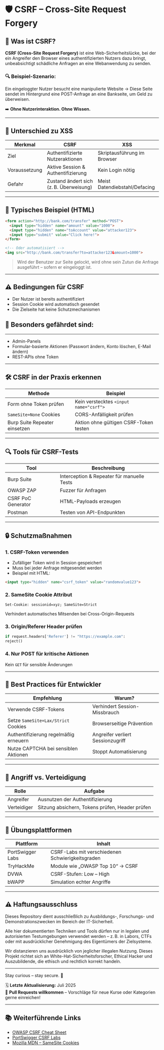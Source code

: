 # 🛡️ CSRF – Cross-Site Request Forgery

## 📘 Was ist CSRF?

**CSRF (Cross-Site Request Forgery)** ist eine Web-Sicherheitslücke, bei der ein Angreifer den Browser eines authentifizierten Nutzers dazu bringt, unbeabsichtigt schädliche Anfragen an eine Webanwendung zu senden.

### 🔍 Beispiel-Szenario:

Ein eingeloggter Nutzer besucht eine manipulierte Website → Diese Seite sendet im Hintergrund eine POST-Anfrage an eine Bankseite, um Geld zu überweisen.

➡️ **Ohne Nutzerinteraktion. Ohne Wissen.**

---

## 🔗 Unterschied zu XSS

| Merkmal     | CSRF                                | XSS                              |
|-------------|-------------------------------------|----------------------------------|
| Ziel        | Authentifizierte Nutzeraktionen     | Skriptausführung im Browser      |
| Voraussetzung | Aktive Session & Authentifizierung | Kein Login nötig                 |
| Gefahr      | Zustand ändert sich (z. B. Überweisung) | Meist Datendiebstahl/Defacing |

---

## 🧪 Typisches Beispiel (HTML)

```html
<form action="http://bank.com/transfer" method="POST">
  <input type="hidden" name="amount" value="1000">
  <input type="hidden" name="toAccount" value="attacker123">
  <input type="submit" value="Click here!">
</form>

<!-- Oder automatisiert -->
<img src="http://bank.com/transfer?to=attacker123&amount=1000">
```
> Wird der Benutzer zur Seite gelockt, wird ohne sein Zutun die Anfrage ausgeführt – sofern er eingeloggt ist.

---

## ⚠️ Bedingungen für CSRF

- Der Nutzer ist bereits authentifiziert
- Session Cookie wird automatisch gesendet
- Die Zielseite hat keine Schutzmechanismen

## 📌 Besonders gefährdet sind:

--- 

- Admin-Panels
- Formular-basierte Aktionen (Passwort ändern, Konto löschen, E-Mail ändern)
- REST-APIs ohne Token

---

## 🛠️ CSRF in der Praxis erkennen

| Methode                       | Beispiel                               |
| ----------------------------- | -------------------------------------- |
| Form ohne Token prüfen        | Kein verstecktes `<input name="csrf">` |
| `SameSite=None` Cookies       | CORS-Anfälligkeit prüfen               |
| Burp Suite Repeater einsetzen | Aktion ohne gültigen CSRF-Token testen |

---

## 🔍 Tools für CSRF-Tests

| Tool               | Beschreibung                               |
| ------------------ | ------------------------------------------ |
| Burp Suite         | Interception & Repeater für manuelle Tests |
| OWASP ZAP          | Fuzzer für Anfragen                        |
| CSRF PoC Generator | HTML-Payloads erzeugen                     |
| Postman            | Testen von API-Endpunkten                  |

--- 

## 🔒 Schutzmaßnahmen

### 1. CSRF-Token verwenden

- Zufälliger Token wird in Session gespeichert
- Muss bei jeder Anfrage mitgesendet werden
- Beispiel mit HTML:
```html
<input type="hidden" name="csrf_token" value="randomvalue123">
```

### 2. SameSite Cookie Attribut
```http
Set-Cookie: sessionid=xyz; SameSite=Strict
```

Verhindert automatisches Mitsenden bei Cross-Origin-Requests

### 3. Origin/Referer Header prüfen

```python
if request.headers['Referer'] != "https://example.com":
reject()
```

### 4. Nur POST für kritische Aktionen

Kein `GET` für sensible Änderungen

---

## 🧠 Best Practices für Entwickler

| Empfehlung                            | Warum?                            |
| ------------------------------------- | --------------------------------- |
| Verwende CSRF-Tokens                  | Verhindert Session-Missbrauch     |
| Setze `SameSite=Lax/Strict` Cookies   | Browserseitige Prävention         |
| Authentifizierung regelmäßig erneuern | Angreifer verliert Sessionzugriff |
| Nutze CAPTCHA bei sensiblen Aktionen  | Stoppt Automatisierung            |

---

## 🎯 Angriff vs. Verteidigung

| Rolle       | Aufgabe                                         |
| ----------- | ----------------------------------------------- |
| Angreifer   | Ausnutzen der Authentifizierung                 |
| Verteidiger | Sitzung absichern, Tokens prüfen, Header prüfen |

---

## 🧪 Übungsplattformen

| Plattform        | Inhalt                                           |
| ---------------- | ------------------------------------------------ |
| PortSwigger Labs | CSRF-Labs mit verschiedenen Schwierigkeitsgraden |
| TryHackMe        | Module wie „OWASP Top 10“ → CSRF                 |
| DVWA             | CSRF-Stufen: Low – High                          |
| bWAPP            | Simulation echter Angriffe                       |

---

## ⚠️ Haftungsausschluss

Dieses Repository dient ausschließlich zu Ausbildungs-, Forschungs- und Demonstrationszwecken im Bereich der IT-Sicherheit.

Alle hier dokumentierten Techniken und Tools dürfen nur in legalen und autorisierten Testumgebungen verwendet werden – z. B. in Labors, CTFs oder mit ausdrücklicher Genehmigung des Eigentümers der Zielsysteme.

Wir distanzieren uns ausdrücklich von jeglicher illegalen Nutzung.
Dieses Projekt richtet sich an White-Hat-Sicherheitsforscher, Ethical Hacker und Auszubildende, die ethisch und rechtlich korrekt handeln.

--- 

Stay curious – stay secure. 🔐

🗓️ **Letzte Aktualisierung:** Juli 2025  
🤝 **Pull Requests willkommen** – Vorschläge für neue Kurse oder Kategorien gerne einreichen!

---

## 📚 Weiterführende Links

- [OWASP CSRF Cheat Sheet](https://cheatsheetseries.owasp.org/cheatsheets/Cross-Site_Request_Forgery_Prevention_Cheat_Sheet.html)
- [PortSwigger CSRF Labs](https://portswigger.net/web-security/csrf)
- [Mozilla MDN – SameSite Cookies](https://developer.mozilla.org/en-US/docs/Web/HTTP/Reference/Headers/Set-Cookie#samesitesamesite-value)